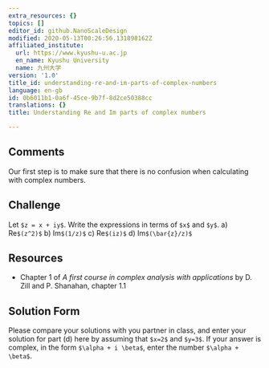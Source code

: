 ```yaml
---
extra_resources: {}
topics: []
editor_id: github.NanoScaleDesign
modified: 2020-05-13T00:26:56.131898162Z
affiliated_institute:
  url: https://www.kyushu-u.ac.jp
  en_name: Kyushu University
  name: 九州大学
version: '1.0'
title_id: understanding-re-and-im-parts-of-complex-numbers
language: en-gb
id: 0b6011b1-0a6f-45ce-9b7f-8d2ce50388cc
translations: {}
title: Understanding Re and Im parts of complex numbers

---
```


## Comments
Our first step is to make sure that there is no confusion when calculating with complex numbers.


## Challenge
Let `$z = x + iy$`. Write the expressions in terms of `$x$` and `$y$`.
   a) Re`$(z^2)$`
   b) Im`$(1/z)$`
   c) Re`$(iz)$`
   d) Im`$(\bar{z}/z)$`

## Resources
- Chapter 1 of *A first course in complex analysis with applications* by D. Zill and P. Shanahan, chapter 1.1


## Solution Form
Please compare your solutions with you partner in class, and enter your solution for part (d) here by assuming that `$x=2$` and `$y=3$`.
If your answer is complex, in the form `$\alpha + i \beta$`, enter the number `$\alpha + \beta$`.
